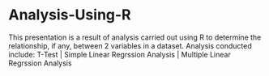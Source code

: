 # Analysis-Using-R
This presentation is a result of analysis carried out using R to determine the relationship, if any, between 2 variables in a dataset.
Analysis conducted include: T-Test | Simple Linear Regrssion Analysis | Multiple Linear Regrssion Analysis
